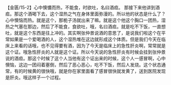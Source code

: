 【金匮/15-2】心中懊憹而热，不能食，时欲吐，名曰酒疸。
那接下来他讲到酒疸。那这个酒喝下去，这个湿热之气在身体里面弥漫的。所以他的状态是什么了？心中懊恼而热。就是这个，那栀子汤就出来了嘛。就是这个他这个胸口一团热，湿热之气塞在那边，然后了不能食，食欲吐，哦，名曰酒疸。就是吃不下饭，一直想吐，就是这个东西是往上冲的。其实啊张仲景说酒的意思了，是说我们啦这个在平常如果是一个爱喝酒的人，这个湿热堆在这边就形成这个体质。但是我们今天在临床上来看的话哦，也不见得要有酒，因为了今天是临床上的急性肝炎啊，常常就是这个证。哦急性肝炎的人就是这个证。所以今天说的急性肝炎有时候会挂到张仲景说的酒疸。那这个时候了这个人当他有这个证出来的时候，这个人一感冒啊，心中懊恼，这边一团闷着塞倒，然后了恶心恶心，吃不下饭，然后人发烧。这个状态通常，有的时候黄的很快哦，就是你在家里面看了感冒很快就发黄了，送到医院发现是肝炎。哦这样子一个过程。
